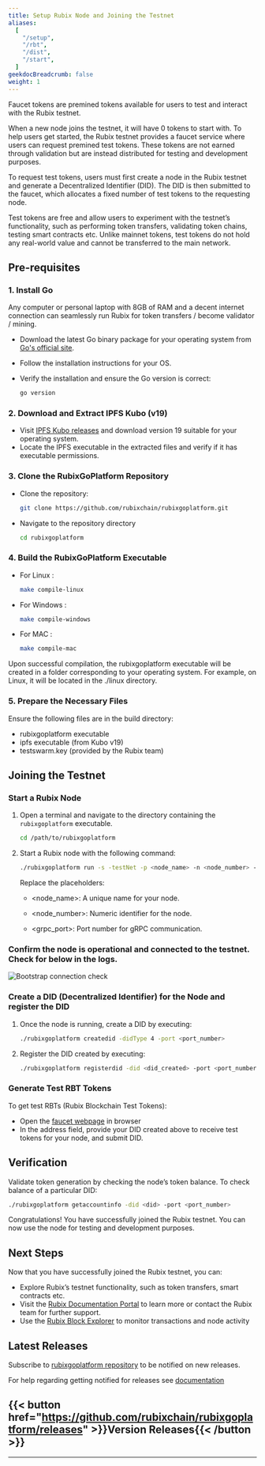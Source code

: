 ```yaml
---
title: Setup Rubix Node and Joining the Testnet
aliases:
  [
    "/setup",
    "/rbt",
    "/dist",
    "/start",
  ]
geekdocBreadcrumb: false
weight: 1
---
```


Faucet tokens are premined tokens available for users to test and interact with the Rubix testnet.

When a new node joins the testnet, it will have 0 tokens to start with. To help users get started, the Rubix testnet provides a faucet service where users can request premined test tokens. These tokens are not earned through validation but are instead distributed for testing and development purposes.

To request test tokens, users must first create a node in the Rubix testnet and generate a Decentralized Identifier (DID). The DID is then submitted to the faucet, which allocates a fixed number of test tokens to the requesting node.

Test tokens are free and allow users to experiment with the testnet’s functionality, such as performing token transfers, validating token chains, testing smart contracts etc. Unlike mainnet tokens, test tokens do not hold any real-world value and cannot be transferred to the main network.


## Pre-requisites  

### 1. Install Go 

Any computer or personal laptop with 8GB of RAM and a decent internet connection can seamlessly run Rubix for token transfers / become validator / mining.

- Download the latest Go binary package for your operating system from [Go's official site](https://golang.org/).  
- Follow the installation instructions for your OS.  
- Verify the installation and ensure the Go version is correct:

   ```bash
   go version
   ```

### 2. Download and Extract IPFS Kubo (v19)

- Visit [IPFS Kubo releases](https://github.com/ipfs/kubo/releases) and download version 19 suitable for your operating system.
- Locate the IPFS executable in the extracted files and verify if it has executable permissions.

### 3. Clone the RubixGoPlatform Repository

- Clone the repository:
    ```bash
    git clone https://github.com/rubixchain/rubixgoplatform.git
    ```

- Navigate to the repository directory
    ```bash
    cd rubixgoplatform
    ```

### 4. Build the RubixGoPlatform Executable
- For Linux : 
    ```bash
    make compile-linux
    ```

- For Windows : 
    ```bash
    make compile-windows
    ```

- For MAC : 
    ```bash
    make compile-mac
    ```

Upon successful compilation, the rubixgoplatform executable will be created in a folder corresponding to your operating system. For example, on Linux, it will be located in the ./linux directory.

### 5. Prepare the Necessary Files

Ensure the following files are in the build directory:
- rubixgoplatform executable
- ipfs executable (from Kubo v19)
- testswarm.key (provided by the Rubix team)


## Joining the Testnet

### Start a Rubix Node

1. Open a terminal and navigate to the directory containing the `rubixgoplatform` executable.

   ```bash
   cd /path/to/rubixgoplatform
   ```

2. Start a Rubix node with the following command:
   ```bash
   ./rubixgoplatform run -s -testNet -p <node_name> -n <node_number> -grpcPort <grpc_port>
    ```
    
    Replace the placeholders:

    - \<node\_name\>: A unique name for your node.

    - \<node\_number\>: Numeric identifier for the node.

    - \<grpc\_port\>: Port number for gRPC communication.

### Confirm the node is operational and connected to the testnet. Check for below in the logs.

![Bootstrap connection check](/images/bootstrap_verify.png)


### Create a DID (Decentralized Identifier) for the Node and register the DID

1. Once the node is running, create a DID by executing:

   ```bash
   ./rubixgoplatform createdid -didType 4 -port <port_number>
   ```

2. Register the DID created by executing:
   ```bash
   ./rubixgoplatform registerdid -did <did_created> -port <port_number>
    ```

### Generate Test RBT Tokens
To get test RBTs (Rubix Blockchain Test Tokens):
 - Open the [faucet webpage](www.faucetlink.com) in browser
 - In the address field, provide your DID created above to receive test tokens for your node, and submit DID.


## Verification
Validate token generation by checking the node’s token balance. 
To check balance of a particular DID:

   ```bash
   ./rubixgoplatform getaccountinfo -did <did> -port <port_number>
   ```
Congratulations! You have successfully joined the Rubix testnet. You can now use the node for testing and development purposes.

## Next Steps

Now that you have successfully joined the Rubix testnet, you can:
- Explore Rubix’s testnet functionality, such as token transfers, smart contracts etc.
- Visit the [Rubix Documentation Portal](https://learn.rubix.net/) to learn more or contact the Rubix team for further support.
- Use the [Rubix Block Explorer](www.explorerlink.com) to monitor transactions and node activity

## Latest Releases

Subscribe to [rubixgoplatform repository](https://github.com/rubixchain/rubixgoplatform) to be notified on new releases.

For help regarding getting notified for releases see [documentation](https://docs.github.com/en/account-and-profile/managing-subscriptions-and-notifications-on-github/managing-subscriptions-for-activity-on-github/viewing-your-subscriptions)

## {{< button href="https://github.com/rubixchain/rubixgoplatform/releases" >}}Version Releases{{< /button >}}

---
<br>